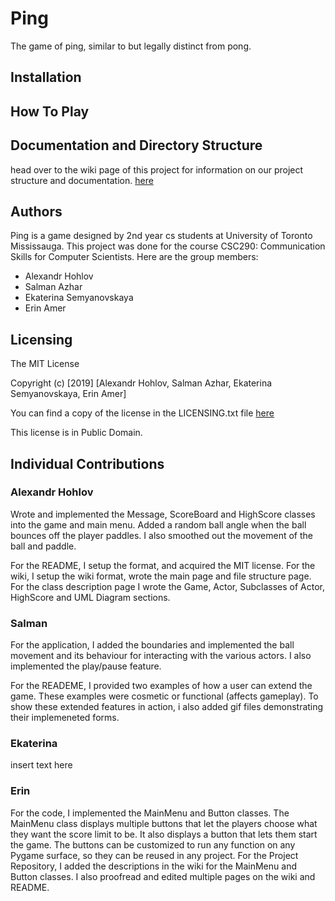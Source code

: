 ﻿# Ping
The game of ping, similar to but legally distinct from pong.
## Installation

## How To Play

## Documentation and Directory Structure
head over to the wiki page of this project for information on our project structure and documentation.
[here](https://github.com/hohloval/5oclock_ping_game/wiki)

## Authors
Ping is a game designed by 2nd year cs students at University of Toronto Mississauga. This project was done for the course CSC290: Communication Skills for Computer Scientists. Here are the group members:
-	Alexandr Hohlov
-	Salman Azhar
-	Ekaterina Semyanovskaya
-	Erin Amer

## Licensing
The MIT License

Copyright (c) [2019] [Alexandr Hohlov, Salman Azhar, Ekaterina Semyanovskaya, Erin Amer]

You can find a copy of the license in the LICENSING.txt file [here](https://github.com/hohloval/5oclock_ping_game/blob/master/LICENSING.txt)

This license is in Public Domain.

## Individual Contributions

### Alexandr Hohlov
Wrote and implemented the Message, ScoreBoard and HighScore classes into the game and main menu. Added a random ball angle when the ball bounces off the player paddles. I also smoothed out the movement of the ball and paddle. 

For the README, I setup the format, and acquired the MIT license. For the wiki, I setup the wiki format, wrote the main page and file structure page. For the class description page I wrote the Game, Actor, Subclasses of Actor, HighScore and UML Diagram sections. 

### Salman
For the application, I added the boundaries and implemented the ball movement and its behaviour for interacting with the various actors. I also implemented the play/pause feature.

For the READEME, I provided two examples of how a user can extend the game. These examples were cosmetic or functional (affects gameplay). To show these extended features in action, i also added gif files demonstrating their implemeneted forms.

### Ekaterina
insert text here

### Erin
For the code, I implemented the MainMenu and Button classes. The MainMenu class displays multiple buttons that let the players choose what they want the score limit to be. It also displays a button that lets them start the game. The buttons can be customized to run any function on any Pygame surface, so they can be reused in any project. For the Project Repository, I added the descriptions in the wiki for the MainMenu and Button classes. I also proofread and edited multiple pages on the wiki and README.
